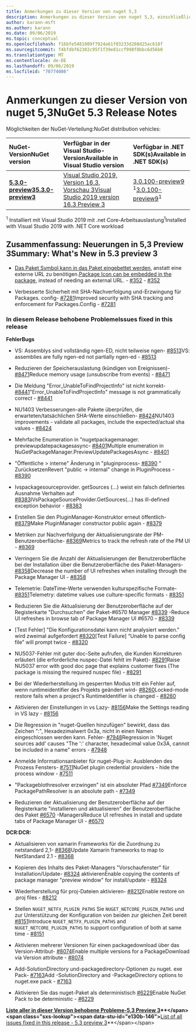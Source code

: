 ```yaml
---
title: Anmerkungen zu dieser Version von nuget 5,3
description: Anmerkungen zu dieser Version von nuget 5,3, einschließlich neuer Features, Fehlerbehebungen und dcrs.
author: karann-msft
ms.author: karann
ms.date: 09/06/2019
ms.topic: conceptual
ms.openlocfilehash: f16bfe5481009f7924a61f03233d288d25ac618f
ms.sourcegitcommit: f4bfdbf62302c95f1f39e81ccf998f8bbc6d56b0
ms.translationtype: MT
ms.contentlocale: de-DE
ms.lasthandoff: 09/06/2019
ms.locfileid: "70774086"
---
```

# <a name="nuget-53-release-notes"></a><span data-ttu-id="e130b-103">Anmerkungen zu dieser Version von nuget 5,3</span><span class="sxs-lookup"><span data-stu-id="e130b-103">NuGet 5.3 Release Notes</span></span>

<span data-ttu-id="e130b-104">Möglichkeiten der NuGet-Verteilung:</span><span class="sxs-lookup"><span data-stu-id="e130b-104">NuGet distribution vehicles:</span></span>

| <span data-ttu-id="e130b-105">NuGet-Version</span><span class="sxs-lookup"><span data-stu-id="e130b-105">NuGet version</span></span> | <span data-ttu-id="e130b-106">Verfügbar in der Visual Studio-Version</span><span class="sxs-lookup"><span data-stu-id="e130b-106">Available in Visual Studio version</span></span>| <span data-ttu-id="e130b-107">Verfügbar in .NET SDK(s)</span><span class="sxs-lookup"><span data-stu-id="e130b-107">Available in .NET SDK(s)</span></span>|
|:---|:---|:---|
| [<span data-ttu-id="e130b-108">**5.3.0-preview3**</span><span class="sxs-lookup"><span data-stu-id="e130b-108">**5.3.0-preview3**</span></span>](https://nuget.org/downloads) | [<span data-ttu-id="e130b-109">Visual Studio 2019, Version 16,3, Vorschau 3</span><span class="sxs-lookup"><span data-stu-id="e130b-109">Visual Studio 2019 version 16.3 Preview 3</span></span>](https://visualstudio.microsoft.com/vs/preview/) | <span data-ttu-id="e130b-110">[3.0.100-preview9](https://dotnet.microsoft.com/download/dotnet-core/3.0) <sup>1</sup></span><span class="sxs-lookup"><span data-stu-id="e130b-110">[3.0.100-preview9](https://dotnet.microsoft.com/download/dotnet-core/3.0)<sup>1</sup></span></span> |

<span data-ttu-id="e130b-111"><sup>1</sup> Installiert mit Visual Studio 2019 mit .net Core-Arbeitsauslastung</span><span class="sxs-lookup"><span data-stu-id="e130b-111"><sup>1</sup>Installed with Visual Studio 2019 with .NET Core workload</span></span>

## <a name="summary-whats-new-in-53-preview-3"></a><span data-ttu-id="e130b-112">Zusammenfassung: Neuerungen in 5,3 Preview 3</span><span class="sxs-lookup"><span data-stu-id="e130b-112">Summary: What's New in 5.3 preview 3</span></span>

* <span data-ttu-id="e130b-113">[Das Paket Symbol kann in das Paket eingebettet werden](../reference/msbuild-targets.md#packing-an-icon-image-file), anstatt eine externe URL zu benötigen.</span><span class="sxs-lookup"><span data-stu-id="e130b-113">[Package Icon can be embedded in the package](../reference/msbuild-targets.md#packing-an-icon-image-file), instead of needing an external URL.</span></span><span data-ttu-id="e130b-114"> - [#352](https://github.com/NuGet/Home/issues/352)</span><span class="sxs-lookup"><span data-stu-id="e130b-114"> - [#352](https://github.com/NuGet/Home/issues/352)</span></span>

* <span data-ttu-id="e130b-115">Verbesserte Sicherheit mit SHA-Nachverfolgung und-Erzwingung für Packages. config- [#7281](https://github.com/NuGet/Home/issues/7281)</span><span class="sxs-lookup"><span data-stu-id="e130b-115">Improved security with SHA tracking and enforcement for Packages.Config - [#7281](https://github.com/NuGet/Home/issues/7281)</span></span>

### <a name="issues-fixed-in-this-release"></a><span data-ttu-id="e130b-116">In diesem Release behobene Probleme</span><span class="sxs-lookup"><span data-stu-id="e130b-116">Issues fixed in this release</span></span>

<span data-ttu-id="e130b-117">**Fehler**</span><span class="sxs-lookup"><span data-stu-id="e130b-117">**Bugs**</span></span>

* <span data-ttu-id="e130b-118">VS: Assemblys sind vollständig ngen-ED, nicht teilweise ngen- [#8513](https://github.com/NuGet/Home/issues/8513)</span><span class="sxs-lookup"><span data-stu-id="e130b-118">VS: assemblies are fully ngen-ed not partially ngen-ed - [#8513](https://github.com/NuGet/Home/issues/8513)</span></span>

* <span data-ttu-id="e130b-119">Reduzieren der Speicherauslastung (kündigen von Ereignissen)- [#8471](https://github.com/NuGet/Home/issues/8471)</span><span class="sxs-lookup"><span data-stu-id="e130b-119">Reduce memory usage (unsubscribe from events) - [#8471](https://github.com/NuGet/Home/issues/8471)</span></span>

* <span data-ttu-id="e130b-120">Die Meldung "Error_UnableToFindProjectInfo" ist nicht korrekt- [#8441](https://github.com/NuGet/Home/issues/8441)</span><span class="sxs-lookup"><span data-stu-id="e130b-120">"Error_UnableToFindProjectInfo" message is not grammatically correct - [#8441](https://github.com/NuGet/Home/issues/8441)</span></span>

* <span data-ttu-id="e130b-121">NU1403 Verbesserungen-alle Pakete überprüfen, die erwarteten/tatsächlichen SHA-Werte einschließen- [#8424](https://github.com/NuGet/Home/issues/8424)</span><span class="sxs-lookup"><span data-stu-id="e130b-121">NU1403 improvements - validate all packages, include the expected/actual sha values - [#8424](https://github.com/NuGet/Home/issues/8424)</span></span>

* <span data-ttu-id="e130b-122">Mehrfache Enumeration in "nugetpackagemanager. previewupdatepackagesasync- [#8401](https://github.com/NuGet/Home/issues/8401)</span><span class="sxs-lookup"><span data-stu-id="e130b-122">Multiple enumeration in NuGetPackageManager.PreviewUpdatePackagesAsync - [#8401](https://github.com/NuGet/Home/issues/8401)</span></span>

* <span data-ttu-id="e130b-123">"Öffentliche > interne" Änderung in "pluginprocess- [#8390](https://github.com/NuGet/Home/issues/8390) " Zurücksetzen</span><span class="sxs-lookup"><span data-stu-id="e130b-123">Revert "public -> internal" change in PluginProcess - [#8390](https://github.com/NuGet/Home/issues/8390)</span></span>

* <span data-ttu-id="e130b-124">Ivspackagesourceprovider. getSources (...) weist ein falsch definiertes Ausnahme Verhalten auf [#8383](https://github.com/NuGet/Home/issues/8383)</span><span class="sxs-lookup"><span data-stu-id="e130b-124">IVsPackageSourceProvider.GetSources(…) has ill-defined exception behavior - [#8383](https://github.com/NuGet/Home/issues/8383)</span></span>

* <span data-ttu-id="e130b-125">Erstellen Sie den PluginManager-Konstruktor erneut öffentlich- [#8379](https://github.com/NuGet/Home/issues/8379)</span><span class="sxs-lookup"><span data-stu-id="e130b-125">Make PluginManager constructor public again - [#8379](https://github.com/NuGet/Home/issues/8379)</span></span>

* <span data-ttu-id="e130b-126">Metriken zur Nachverfolgung der Aktualisierungsrate der PM-Benutzeroberfläche- [#8369](https://github.com/NuGet/Home/issues/8369)</span><span class="sxs-lookup"><span data-stu-id="e130b-126">Metrics to track the refresh rate of the PM UI - [#8369](https://github.com/NuGet/Home/issues/8369)</span></span>

* <span data-ttu-id="e130b-127">Verringern Sie die Anzahl der Aktualisierungen der Benutzeroberfläche bei der Installation über die Benutzeroberfläche des Paket-Managers- [#8358](https://github.com/NuGet/Home/issues/8358)</span><span class="sxs-lookup"><span data-stu-id="e130b-127">Decrease the number of UI refreshes when installing through the Package Manager UI - [#8358](https://github.com/NuGet/Home/issues/8358)</span></span>

* <span data-ttu-id="e130b-128">Telemetrie: DateTime-Werte verwenden kulturspezifische Formate- [#8351](https://github.com/NuGet/Home/issues/8351)</span><span class="sxs-lookup"><span data-stu-id="e130b-128">Telemetry:  datetime values use culture-specific formats - [#8351](https://github.com/NuGet/Home/issues/8351)</span></span>

* <span data-ttu-id="e130b-129">Reduzieren Sie die Aktualisierung der Benutzeroberfläche auf der Registerkarte "Durchsuchen" der Paket-#6570 Manager [#8339](https://github.com/NuGet/Home/issues/8339) -</span><span class="sxs-lookup"><span data-stu-id="e130b-129">Reduce UI refreshes in browse tab of Package Manager UI #6570 - [#8339](https://github.com/NuGet/Home/issues/8339)</span></span>

* <span data-ttu-id="e130b-130">[Test Fehler] "Die Konfigurationsdatei kann nicht analysiert werden." wird zweimal aufgefordert [#8320](https://github.com/NuGet/Home/issues/8320)</span><span class="sxs-lookup"><span data-stu-id="e130b-130">[Test Failure] “Unable to parse config file” will prompt twice - [#8320](https://github.com/NuGet/Home/issues/8320)</span></span>

* <span data-ttu-id="e130b-131">NU5037-Fehler mit guter doc-Seite aufrufen, die Kunden Korrekturen erläutert (die erforderliche nuspec-Datei fehlt im Paket)- [#8291](https://github.com/NuGet/Home/issues/8291)</span><span class="sxs-lookup"><span data-stu-id="e130b-131">Raise NU5037 error with good doc page that explains customer fixes (The package is missing the required nuspec file) - [#8291](https://github.com/NuGet/Home/issues/8291)</span></span>

* <span data-ttu-id="e130b-132">Bei der Wiederherstellung im gesperrten Modus tritt ein Fehler auf, wenn runtimeidentifier des Projekts geändert wird- [#8260](https://github.com/NuGet/Home/issues/8260)</span><span class="sxs-lookup"><span data-stu-id="e130b-132">Locked-mode restore fails when a project's RuntimeIdentifier is changed - [#8260](https://github.com/NuGet/Home/issues/8260)</span></span>

* <span data-ttu-id="e130b-133">Aktivieren der Einstellungen in vs Lazy- [#8156](https://github.com/NuGet/Home/issues/8156)</span><span class="sxs-lookup"><span data-stu-id="e130b-133">Make the Settings reading in VS lazy - [#8156](https://github.com/NuGet/Home/issues/8156)</span></span>

* <span data-ttu-id="e130b-134">Die Regression in "nuget-Quellen hinzufügen" bewirkt, dass das Zeichen ":", Hexadezimalwert 0x3a, nicht in einen Namen eingeschlossen werden kann. Fehler- [#7948](https://github.com/NuGet/Home/issues/7948)</span><span class="sxs-lookup"><span data-stu-id="e130b-134">Regression in 'Nuget sources add' causes "The ':' character, hexadecimal value 0x3A, cannot be included in a name" errors - [#7948](https://github.com/NuGet/Home/issues/7948)</span></span>

* <span data-ttu-id="e130b-135">Anmelde Informationsanbieter für nuget-Plug-in: Ausblenden des Prozess Fensters- [#7511](https://github.com/NuGet/Home/issues/7511)</span><span class="sxs-lookup"><span data-stu-id="e130b-135">NuGet plugin credential providers - hide the process window - [#7511](https://github.com/NuGet/Home/issues/7511)</span></span>

* <span data-ttu-id="e130b-136">"Packageblothresolver erzwingen" ist ein absoluter Pfad [#7349](https://github.com/NuGet/Home/issues/7349)</span><span class="sxs-lookup"><span data-stu-id="e130b-136">Enforce PackagePathResolver is an absolute path - [#7349](https://github.com/NuGet/Home/issues/7349)</span></span>

* <span data-ttu-id="e130b-137">Reduzieren der Aktualisierung der Benutzeroberfläche auf der Registerkarte "installieren und aktualisieren" der Benutzeroberfläche des Paket [#6570](https://github.com/NuGet/Home/issues/6570) -Managers</span><span class="sxs-lookup"><span data-stu-id="e130b-137">Reduce UI refreshes in install and update tabs of Package Manager UI - [#6570](https://github.com/NuGet/Home/issues/6570)</span></span>

<span data-ttu-id="e130b-138">**DCR:**</span><span class="sxs-lookup"><span data-stu-id="e130b-138">**DCR:**</span></span>

* <span data-ttu-id="e130b-139">Aktualisieren von xamarin Frameworks für die Zuordnung zu netstandard 2,1- [#8368](https://github.com/NuGet/Home/issues/8368)</span><span class="sxs-lookup"><span data-stu-id="e130b-139">Update Xamarin frameworks to map to NetStandard 2.1 - [#8368](https://github.com/NuGet/Home/issues/8368)</span></span>

* <span data-ttu-id="e130b-140">Kopieren des Inhalts des Paket-Managers "Vorschaufenster" für Installation/Update- [#8324](https://github.com/NuGet/Home/issues/8324) aktivieren</span><span class="sxs-lookup"><span data-stu-id="e130b-140">Enable copying the contents of package manager "preview window" for install/update - [#8324](https://github.com/NuGet/Home/issues/8324)</span></span>

* <span data-ttu-id="e130b-141">Wiederherstellung für proj-Dateien aktivieren- [#8212](https://github.com/NuGet/Home/issues/8212)</span><span class="sxs-lookup"><span data-stu-id="e130b-141">Enable restore on .proj files - [#8212](https://github.com/NuGet/Home/issues/8212)</span></span>

* <span data-ttu-id="e130b-142">Stellen `NUGET_NETFX_PLUGIN_PATHS` Sie `NUGET_NETCORE_PLUGIN_PATHS` und zur Unterstützung der Konfiguration von beiden zur gleichen Zeit bereit [#8151](https://github.com/NuGet/Home/issues/8151)</span><span class="sxs-lookup"><span data-stu-id="e130b-142">Introduce `NUGET_NETFX_PLUGIN_PATHS` and `NUGET_NETCORE_PLUGIN_PATHS` to support configuration of both at same time - [#8151](https://github.com/NuGet/Home/issues/8151)</span></span>

* <span data-ttu-id="e130b-143">Aktivieren mehrerer Versionen für einen packagedownload über das Version-Attribut- [#8074](https://github.com/NuGet/Home/issues/8074)</span><span class="sxs-lookup"><span data-stu-id="e130b-143">Enable multiple versions for a PackageDownload via Version attribute - [#8074](https://github.com/NuGet/Home/issues/8074)</span></span>

* <span data-ttu-id="e130b-144">Add-SolutionDirectory und-packagedirectory-Optionen zu nuget. exe Pack- [#7163](https://github.com/NuGet/Home/issues/7163)</span><span class="sxs-lookup"><span data-stu-id="e130b-144">Add -SolutionDirectory and -PackageDirectory options to nuget.exe pack - [#7163](https://github.com/NuGet/Home/issues/7163)</span></span>

* <span data-ttu-id="e130b-145">Aktivieren Sie das nuget-Paket als deterministisch [#6229](https://github.com/NuGet/Home/issues/6229)</span><span class="sxs-lookup"><span data-stu-id="e130b-145">Enable NuGet Pack to be deterministic - [#6229](https://github.com/NuGet/Home/issues/6229)</span></span>

<span data-ttu-id="e130b-146">**[Liste aller in dieser Version behobene Probleme-5,3 Preview 3](https://github.com/nuget/home/issues?q=is%3Aissue+is%3Aclosed+milestone%3A%225.3")**</span><span class="sxs-lookup"><span data-stu-id="e130b-146">**[List of all issues fixed in this release - 5.3 preview 3](https://github.com/nuget/home/issues?q=is%3Aissue+is%3Aclosed+milestone%3A%225.3")**</span></span>
